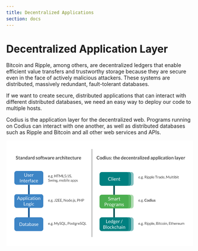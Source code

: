 ```yaml
---
title: Decentralized Applications
section: docs
---
```


# Decentralized Application Layer

Bitcoin and Ripple, among others, are decentralized ledgers that enable efficient value transfers and trustworthy storage because they are secure even in the face of actively malicious attackers. These systems are distributed, massively redundant, fault-tolerant databases.

If we want to create secure, distributed applications that can interact with different distributed databases, we need an easy way to deploy our code to multiple hosts.

Codius is the application layer for the decentralized web. Programs running on Codius can interact with one another, as well as distributed databases such as Ripple and Bitcoin and all other web services and APIs.

![Codius 3-Tier Architecture](/src/assets/img/docs/three-tier-architecture.png)

